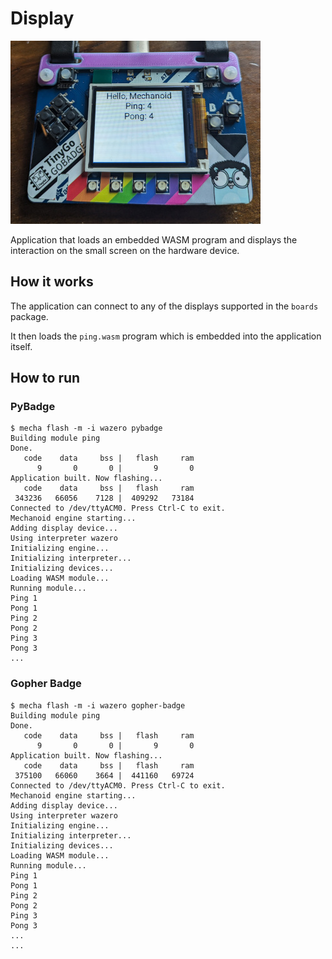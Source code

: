 # Display

![Display](../images/display-pybadge.jpg)

Application that loads an embedded WASM program and displays the interaction on the small screen on the hardware device.

## How it works

The application can connect to any of the displays supported in the `boards` package.

It then loads the `ping.wasm` program which is embedded into the application itself.

## How to run

### PyBadge

```
$ mecha flash -m -i wazero pybadge
Building module ping
Done.
   code    data     bss |   flash     ram
      9       0       0 |       9       0
Application built. Now flashing...
   code    data     bss |   flash     ram
 343236   66056    7128 |  409292   73184
Connected to /dev/ttyACM0. Press Ctrl-C to exit.
Mechanoid engine starting...
Adding display device...
Using interpreter wazero
Initializing engine...
Initializing interpreter...
Initializing devices...
Loading WASM module...
Running module...
Ping 1
Pong 1
Ping 2
Pong 2
Ping 3
Pong 3
...
```

### Gopher Badge

```
$ mecha flash -m -i wazero gopher-badge
Building module ping
Done.
   code    data     bss |   flash     ram
      9       0       0 |       9       0
Application built. Now flashing...
   code    data     bss |   flash     ram
 375100   66060    3664 |  441160   69724
Connected to /dev/ttyACM0. Press Ctrl-C to exit.
Mechanoid engine starting...
Adding display device...
Using interpreter wazero
Initializing engine...
Initializing interpreter...
Initializing devices...
Loading WASM module...
Running module...
Ping 1
Pong 1
Ping 2
Pong 2
Ping 3
Pong 3
...
...
```
